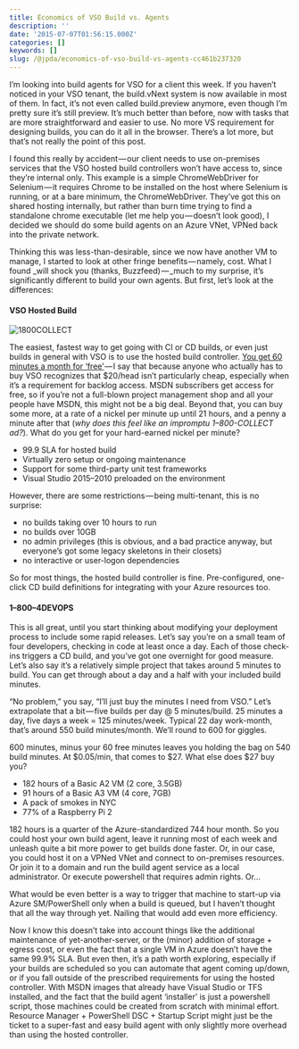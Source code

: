 ```yaml
---
title: Economics of VSO Build vs. Agents
description: ''
date: '2015-07-07T01:56:15.000Z'
categories: []
keywords: []
slug: /@jpda/economics-of-vso-build-vs-agents-cc461b237320
---
```


I’m looking into build agents for VSO for a client this week. If you haven’t noticed in your VSO tenant, the build.vNext system is now available in most of them. In fact, it’s not even called build.preview anymore, even though I’m pretty sure it’s still preview. It’s much better than before, now with tasks that are more straightforward and easier to use. No more VS requirement for designing builds, you can do it all in the browser. There’s a lot more, but that’s not really the point of this post.

I found this really by accident — our client needs to use on-premises services that the VSO hosted build controllers won’t have access to, since they’re internal only. This example is a simple ChromeWebDriver for Selenium — it requires Chrome to be installed on the host where Selenium is running, or at a bare minimum, the ChromeWebDriver. They’ve got this on shared hosting internally, but rather than burn time trying to find a standalone chrome executable (let me help you — doesn’t look good), I decided we should do some build agents on an Azure VNet, VPNed back into the private network.

Thinking this was less-than-desirable, since we now have another VM to manage, I started to look at other fringe benefits — namely, cost. What I found _will shock you (thanks, Buzzfeed) — _much to my surprise, it’s significantly different to build your own agents. But first, let’s look at the differences:

#### VSO Hosted Build

![1800COLLECT](https://cdn-images-1.medium.com/max/800/0*DDDojPMvJDmTVN2e.jpg)

The easiest, fastest way to get going with CI or CD builds, or even just builds in general with VSO is to use the hosted build controller. [You get 60 minutes a month for ‘free’](http://azure.microsoft.com/en-us/pricing/details/visual-studio-online/) — I say that because anyone who actually has to buy VSO recognizes that $20/head isn’t particularly cheap, especially when it’s a requirement for backlog access. MSDN subscribers get access for free, so if you’re not a full-blown project management shop and all your people have MSDN, this might not be a big deal. Beyond that, you can buy some more, at a rate of a nickel per minute up until 21 hours, and a penny a minute after that (_why does this feel like an impromptu 1–800-COLLECT ad?_). What do you get for your hard-earned nickel per minute?

*   99.9 SLA for hosted build
*   Virtually zero setup or ongoing maintenance
*   Support for some third-party unit test frameworks
*   Visual Studio 2015–2010 preloaded on the environment

However, there are some restrictions — being multi-tenant, this is no surprise:

*   no builds taking over 10 hours to run
*   no builds over 10GB
*   no admin privileges (this is obvious, and a bad practice anyway, but everyone’s got some legacy skeletons in their closets)
*   no interactive or user-logon dependencies

So for most things, the hosted build controller is fine. Pre-configured, one-click CD build definitions for integrating with your Azure resources too.

#### 1–800–4DEVOPS

This is all great, until you start thinking about modifying your deployment process to include some rapid releases. Let’s say you’re on a small team of four developers, checking in code at least once a day. Each of those check-ins triggers a CD build, and you’ve got one overnight for good measure. Let’s also say it’s a relatively simple project that takes around 5 minutes to build. You can get through about a day and a half with your included build minutes.

“No problem,” you say, “I’ll just buy the minutes I need from VSO.” Let’s extrapolate that a bit — five builds per day @ 5 minutes/build. 25 minutes a day, five days a week = 125 minutes/week. Typical 22 day work-month, that’s around 550 build minutes/month. We’ll round to 600 for giggles.

600 minutes, minus your 60 free minutes leaves you holding the bag on 540 build minutes. At $0.05/min, that comes to $27. What else does $27 buy you?

*   182 hours of a Basic A2 VM (2 core, 3.5GB)
*   91 hours of a Basic A3 VM (4 core, 7GB)
*   A pack of smokes in NYC
*   77% of a Raspberry Pi 2

182 hours is a quarter of the Azure-standardized 744 hour month. So you could host your own build agent, leave it running most of each week and unleash quite a bit more power to get builds done faster. Or, in our case, you could host it on a VPNed VNet and connect to on-premises resources. Or join it to a domain and run the build agent service as a local administrator. Or execute powershell that requires admin rights. Or…

What would be even better is a way to trigger that machine to start-up via Azure SM/PowerShell only when a build is queued, but I haven’t thought that all the way through yet. Nailing that would add even more efficiency.

Now I know this doesn’t take into account things like the additional maintenance of yet-another-server, or the (minor) addition of storage + egress cost, or even the fact that a single VM in Azure doesn’t have the same 99.9% SLA. But even then, it’s a path worth exploring, especially if your builds are scheduled so you can automate that agent coming up/down, or if you fall outside of the prescribed requirements for using the hosted controller. With MSDN images that already have Visual Studio or TFS installed, and the fact that the build agent ‘installer’ is just a powershell script, those machines could be created from scratch with minimal effort. Resource Manager + PowerShell DSC + Startup Script might just be the ticket to a super-fast and easy build agent with only slightly more overhead than using the hosted controller.